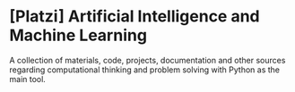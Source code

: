 # [Platzi] Artificial Intelligence and Machine Learning

A collection of materials, code, projects, documentation and other sources regarding computational thinking and problem solving with Python as the main tool. 
